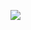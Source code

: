 <a target="_blank" rel="noopener noreferrer" href="https://github.com/JVOPINHO/"><img src="https://pbs.twimg.com/profile_banners/1085271568605999105/1623586174/600x200" style="max-width:100%;"></a>
